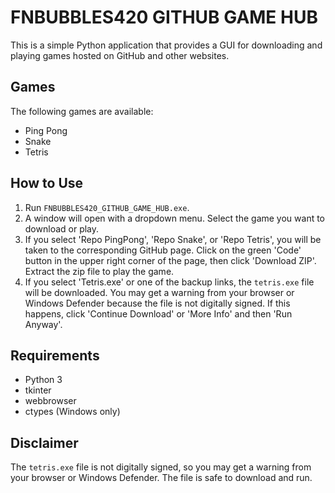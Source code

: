 # FNBUBBLES420 GITHUB GAME HUB

This is a simple Python application that provides a GUI for downloading and playing games hosted on GitHub and other websites.

## Games

The following games are available:

- Ping Pong
- Snake
- Tetris

## How to Use

1. Run `FNBUBBLES420_GITHUB_GAME_HUB.exe`.
2. A window will open with a dropdown menu. Select the game you want to download or play.
3. If you select 'Repo PingPong', 'Repo Snake', or 'Repo Tetris', you will be taken to the corresponding GitHub page. Click on the green 'Code' button in the upper right corner of the page, then click 'Download ZIP'. Extract the zip file to play the game.
4. If you select 'Tetris.exe' or one of the backup links, the `tetris.exe` file will be downloaded. You may get a warning from your browser or Windows Defender because the file is not digitally signed. If this happens, click 'Continue Download' or 'More Info' and then 'Run Anyway'.

## Requirements

- Python 3
- tkinter
- webbrowser
- ctypes (Windows only)

## Disclaimer

The `tetris.exe` file is not digitally signed, so you may get a warning from your browser or Windows Defender. The file is safe to download and run.
